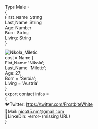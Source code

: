 Type Male =  </br>
{ </br>
First_Name: String </br>
Last_Name: String </br>
Age: Number </br>
Born: String </br>
Living: String </br>
} </br>

<img src="/pic" alt="Nikola_Miletic"/>  </br>
cost = Name {  </br>
    Fist_Name: 'Nikola';  </br>
    Last_Name: 'Miletic';  </br>
    Age: 27;  </br>
    Born = 'Serbia';  </br>
    Living = 'Austria'  </br>
}  </br>
export contact infos =   </br>
{  </br>
🐦Twitter: https://twitter.com/FrostbiteWhite  </br>
📧Mail: nico95.nm@gmail.com  </br>
📘LinkeDin: -error- (missing URL)  </br>
}

















<!--- Hi im Nikola! But call me Nico ^^ !! </br>
Im from 🇷🇸 living in 🇦🇹 .
</br>
- 📖 I’m currently learning Full stack web development!
- 📫 If you like to contact me you can reach me by:</br>
      - 🐦 Twiter: https://twitter.com/FrostbiteWhite </br>
      - 📧 Gmail: nico95.nm@gmail.com </br>
      - 📘 LinkeDin: --W I P--
LazyMan95/LazyMan95 is a ✨ special ✨ repository because its `README.md` (this file) appears on your GitHub profile.
You can click the Preview link to take a look at your changes.
--->
